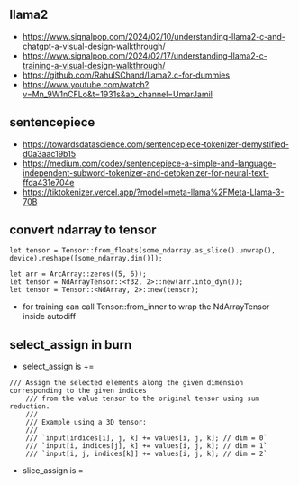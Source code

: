 ## llama2 

- https://www.signalpop.com/2024/02/10/understanding-llama2-c-and-chatgpt-a-visual-design-walkthrough/
- https://www.signalpop.com/2024/02/17/understanding-llama2-c-training-a-visual-design-walkthrough/
- https://github.com/RahulSChand/llama2.c-for-dummies
- https://www.youtube.com/watch?v=Mn_9W1nCFLo&t=1931s&ab_channel=UmarJamil

## sentencepiece 

- https://towardsdatascience.com/sentencepiece-tokenizer-demystified-d0a3aac19b15
- https://medium.com/codex/sentencepiece-a-simple-and-language-independent-subword-tokenizer-and-detokenizer-for-neural-text-ffda431e704e
- https://tiktokenizer.vercel.app/?model=meta-llama%2FMeta-Llama-3-70B

## convert ndarray to tensor 

```
let tensor = Tensor::from_floats(some_ndarray.as_slice().unwrap(), device).reshape([some_ndarray.dim()]);
```

```
let arr = ArcArray::zeros((5, 6));
let tensor = NdArrayTensor::<f32, 2>::new(arr.into_dyn());
let tensor = Tensor::<NdArray, 2>::new(tensor);
```

- for training can call Tensor::from_inner to wrap the NdArrayTensor inside autodiff

## select_assign in burn 

- select_assign is += 
```
/// Assign the selected elements along the given dimension corresponding to the given indices
    /// from the value tensor to the original tensor using sum reduction.
    ///
    /// Example using a 3D tensor:
    ///
    /// `input[indices[i], j, k] += values[i, j, k]; // dim = 0`
    /// `input[i, indices[j], k] += values[i, j, k]; // dim = 1`
    /// `input[i, j, indices[k]] += values[i, j, k]; // dim = 2`
```
- slice_assign is = 